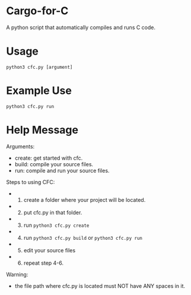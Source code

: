 # Cargo-for-C
A python script that automatically compiles and runs C code.

# Usage
`python3 cfc.py [argument]`

# Example Use
`python3 cfc.py run`

# Help Message
Arguments:
* create: get started with cfc.
* build: compile your source files.
* run: compile and run your source files.

Steps to using CFC:
* 1. create a folder where your project will be located.
* 2. put cfc.py in that folder. 
* 3. run `python3 cfc.py create`
* 4. run `python3 cfc.py build` or `python3 cfc.py run`
* 5. edit your source files
* 6. repeat step 4-6.

Warning:
* the file path where cfc.py is located must NOT have ANY spaces in it.

